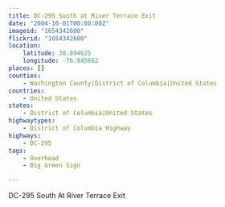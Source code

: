```yaml
---
title: DC-295 South at River Terrace Exit
date: "2004-10-01T00:00:00Z"
imageid: "1654342600"
flickrid: "1654342600"
location:
    latitude: 38.894625
    longitude: -76.945662
places: []
counties:
    - Washington County|District of Columbia|United States
countries:
    - United States
states:
    - District of Columbia|United States
highwaytypes:
    - District of Columbia Highway
highways:
    - DC-295
tags:
    - Overhead
    - Big Green Sign

---
```

DC-295 South At River Terrace Exit